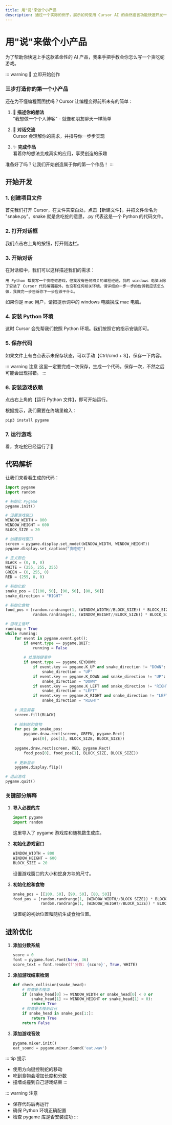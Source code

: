 ```yaml
---
title: 用"说"来做个小产品
description: 通过一个实际的例子，展示如何使用 Cursor AI 的自然语言功能快速开发一个贪吃蛇游戏。
---
```


# 用"说"来做个小产品

为了帮助你快速上手这款革命性的 AI 产品，我来手把手教会你怎么写一个贪吃蛇游戏。

::: warning 🎨 立即开始创作
### 三步打造你的第一个小产品

还在为不懂编程而困扰吗？Cursor 让编程变得前所未有的简单：

1. 🎯 **描述你的想法**  
   "我想做一个个人博客" - 就像和朋友聊天一样简单

2. 💬 **对话交流**  
   Cursor 会理解你的需求，并指导你一步步实现

3. ✨ **完成作品**  
   看着你的想法变成真实的应用，享受创造的乐趣

准备好了吗？让我们开始创造属于你的第一个作品！
:::

## 开始开发

### 1. 创建项目文件

首先我们打开 Cursor，在文件夹空白处，点击【新建文件】，并把文件命名为 "snake.py"。snake 就是贪吃蛇的意思，.py 代表这是一个 Python 的代码文件。

<!-- ![创建文件](./images/guide/create-file.png) -->

### 2. 打开对话框

我们点击右上角的按钮，打开侧边栏。

<!-- ![打开对话框](./images/guide/open-chat.png) -->

### 3. 开始对话

在对话框中，我们可以这样描述我们的需求：

```
用 Python 帮我写一个贪吃蛇游戏，但我没有任何相关的编程经验，我的 windows 电脑上除了安装了 Cursor 代码编辑器外，也没有任何相关环境，请详细的一步一步的告诉我应该怎么做，我做完一步告诉你下一步应该干什么。
```

如果你是 mac 用户，请把提示词中的 windows 电脑换成 mac 电脑。

### 4. 安装 Python 环境

这时 Cursor 会先帮我们按照 Python 环境。我们按照它的指示安装即可。

### 5. 保存代码

如果文件上有白点表示未保存状态，可以手动【Ctrl/cmd + S】，保存一下内容。

::: warning 注意
这里一定要完成一次保存，生成一个代码，保存一次，不然之后可能会出现报错。
:::

### 6. 安装游戏依赖

点击右上角的【运行 Python 文件】，即可开始运行。

根据提示，我们需要在终端里输入：

```bash
pip3 install pygame
```

### 7. 运行游戏

看，贪吃蛇已经运行了🚀

<!-- ![运行游戏](./images/guide/game-running.png) -->

## 代码解析

让我们来看看生成的代码：

```python
import pygame
import random

# 初始化 Pygame
pygame.init()

# 设置游戏窗口
WINDOW_WIDTH = 800
WINDOW_HEIGHT = 600
BLOCK_SIZE = 20

# 创建游戏窗口
screen = pygame.display.set_mode((WINDOW_WIDTH, WINDOW_HEIGHT))
pygame.display.set_caption("贪吃蛇")

# 定义颜色
BLACK = (0, 0, 0)
WHITE = (255, 255, 255)
GREEN = (0, 255, 0)
RED = (255, 0, 0)

# 初始化蛇
snake_pos = [[100, 50], [90, 50], [80, 50]]
snake_direction = "RIGHT"

# 初始化食物
food_pos = [random.randrange(1, (WINDOW_WIDTH//BLOCK_SIZE)) * BLOCK_SIZE,
            random.randrange(1, (WINDOW_HEIGHT//BLOCK_SIZE)) * BLOCK_SIZE]

# 游戏主循环
running = True
while running:
    for event in pygame.event.get():
        if event.type == pygame.QUIT:
            running = False
        
        # 处理按键事件
        if event.type == pygame.KEYDOWN:
            if event.key == pygame.K_UP and snake_direction != "DOWN":
                snake_direction = "UP"
            if event.key == pygame.K_DOWN and snake_direction != "UP":
                snake_direction = "DOWN"
            if event.key == pygame.K_LEFT and snake_direction != "RIGHT":
                snake_direction = "LEFT"
            if event.key == pygame.K_RIGHT and snake_direction != "LEFT":
                snake_direction = "RIGHT"
    
    # 清空屏幕
    screen.fill(BLACK)
    
    # 绘制蛇和食物
    for pos in snake_pos:
        pygame.draw.rect(screen, GREEN, pygame.Rect(
            pos[0], pos[1], BLOCK_SIZE, BLOCK_SIZE))
    
    pygame.draw.rect(screen, RED, pygame.Rect(
        food_pos[0], food_pos[1], BLOCK_SIZE, BLOCK_SIZE))
    
    # 更新显示
    pygame.display.flip()

# 退出游戏
pygame.quit()
```

### 关键部分解释

1. **导入必要的库**
   ```python
   import pygame
   import random
   ```
   这里导入了 pygame 游戏库和随机数生成库。

2. **初始化游戏窗口**
   ```python
   WINDOW_WIDTH = 800
   WINDOW_HEIGHT = 600
   BLOCK_SIZE = 20
   ```
   设置游戏窗口的大小和蛇身方块的尺寸。

3. **初始化蛇和食物**
   ```python
   snake_pos = [[100, 50], [90, 50], [80, 50]]
   food_pos = [random.randrange(1, (WINDOW_WIDTH//BLOCK_SIZE)) * BLOCK_SIZE,
               random.randrange(1, (WINDOW_HEIGHT//BLOCK_SIZE)) * BLOCK_SIZE]
   ```
   设置蛇的初始位置和随机生成食物位置。

## 进阶优化

1. **添加分数系统**
   ```python
   score = 0
   font = pygame.font.Font(None, 36)
   score_text = font.render(f'分数: {score}', True, WHITE)
   ```

2. **添加游戏结束检测**
   ```python
   def check_collision(snake_head):
       # 检查是否撞墙
       if (snake_head[0] >= WINDOW_WIDTH or snake_head[0] < 0 or
           snake_head[1] >= WINDOW_HEIGHT or snake_head[1] < 0):
           return True
       # 检查是否撞到自己
       if snake_head in snake_pos[1:]:
           return True
       return False
   ```

3. **添加游戏音效**
   ```python
   pygame.mixer.init()
   eat_sound = pygame.mixer.Sound('eat.wav')
   ```

::: tip 提示
- 使用方向键控制蛇的移动
- 吃到食物会增加长度和分数
- 撞墙或撞到自己游戏结束
:::

::: warning 注意
- 保存代码后再运行
- 确保 Python 环境正确配置
- 检查 pygame 库是否安装成功
::: 